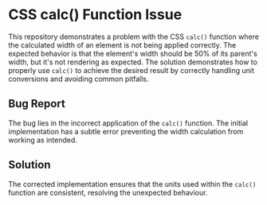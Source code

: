 # CSS calc() Function Issue

This repository demonstrates a problem with the CSS `calc()` function where the calculated width of an element is not being applied correctly. The expected behavior is that the element's width should be 50% of its parent's width, but it's not rendering as expected.  The solution demonstrates how to properly use `calc()` to achieve the desired result by correctly handling unit conversions and avoiding common pitfalls.

## Bug Report
The bug lies in the incorrect application of the `calc()` function.  The initial implementation has a subtle error preventing the width calculation from working as intended. 

## Solution
The corrected implementation ensures that the units used within the `calc()` function are consistent, resolving the unexpected behaviour.